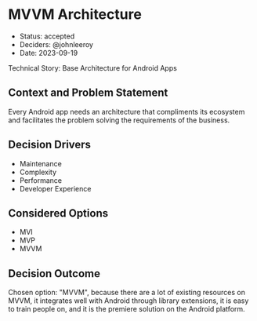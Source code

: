 # MVVM Architecture

* Status: accepted
* Deciders: @johnleeroy
* Date: 2023-09-19

Technical Story: Base Architecture for Android Apps

## Context and Problem Statement

Every Android app needs an architecture that compliments its ecosystem and facilitates the problem solving the requirements of the business.

## Decision Drivers

* Maintenance
* Complexity
* Performance
* Developer Experience

## Considered Options

* MVI
* MVP
* MVVM

## Decision Outcome

Chosen option: "MVVM", because there are a lot of existing resources on MVVM, it integrates well with Android through library extensions, it is easy to train people on, and it is the premiere solution on the Android platform.
